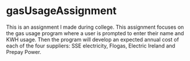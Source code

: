 # gasUsageAssignment
This is an assignment I made during college. This assignment focuses on the gas usage program where a user is prompted to enter their name and KWH usage. Then the program will develop an expected annual cost of each of the four suppliers: SSE electricity, Flogas, Electric Ireland and Prepay Power. 
